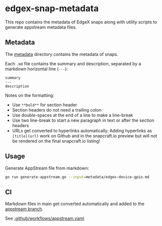 # edgex-snap-metadata
This repo contains the metadata of EdgeX snaps along with utility scripts to generate appstream metadata files.

## Metadata

The [metadata](metadata) directory contains the metadata of snaps.

Each `.md` file contains the summary and description, separated by a markdown horizontal line (`---`):
```
summary
---
description
```

Notes on the formatting:
* Use `**bold**` for section header
* Section headers do not need a trailing colon
* Use double-spaces at the end of a line to make a line-break
* Use two line-break to start a new paragraph in text or after the section headers
* URLs get converted to hyperlinks automatically. Adding hyperlinks as `[title](url)` work on Github and in the snapcraft.io preview but will not be rendered on the final snapcraft.io listing!


## Usage

Generate AppStream file from markdown:
```bash
go run generate-appstream.go --input=metadata/edgex-device-gpio.md
```

## CI
Markdown files in main get converted automatically and added to the [appstream branch](https://github.com/canonical/edgex-snap-metadata/tree/appstream).

See [.github/workflows/appstream.yaml](.github/workflows/appstream.yaml)